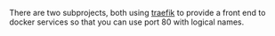 There are two subprojects, both using [traefik](https://traefik.io/) to provide a front end to docker services so that you can use port 80 with logical names.

